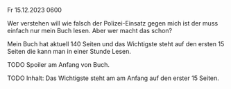 Fr 15.12.2023 0600

Wer verstehen will
wie falsch der Polizei-Einsatz
gegen mich ist
der muss einfach nur mein Buch lesen.
Aber wer macht das schon?

Mein Buch hat aktuell 140 Seiten
und das Wichtigste
steht auf den ersten 15 Seiten
die kann man in einer Stunde Lesen.

TODO
Spoiler am Anfang von Buch.

TODO
Inhalt:
Das Wichtigste steht am
am Anfang
auf den erster 15 Seiten.
